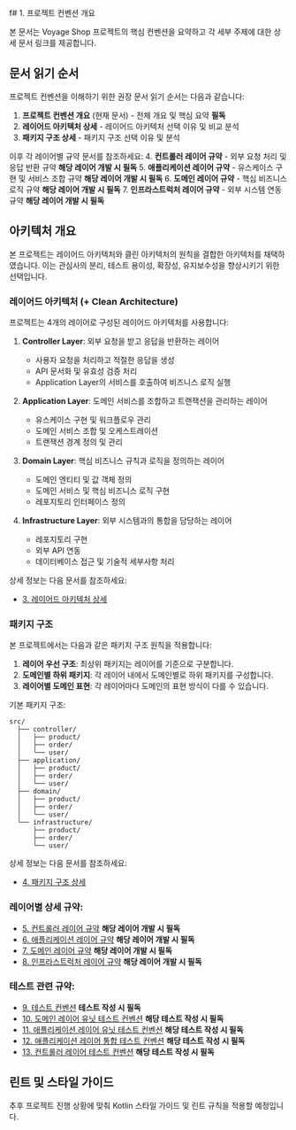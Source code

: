 f# 1. 프로젝트 컨벤션 개요

본 문서는 Voyage Shop 프로젝트의 핵심 컨벤션을 요약하고 각 세부 주제에 대한 상세 문서 링크를 제공합니다.

## 문서 읽기 순서

프로젝트 컨벤션을 이해하기 위한 권장 문서 읽기 순서는 다음과 같습니다:

1. **프로젝트 컨벤션 개요** (현재 문서) - 전체 개요 및 핵심 요약 **필독**
2. **레이어드 아키텍처 상세** - 레이어드 아키텍처 선택 이유 및 비교 분석
3. **패키지 구조 상세** - 패키지 구조 선택 이유 및 분석

이후 각 레이어별 규약 문서를 참조하세요:
4. **컨트롤러 레이어 규약** - 외부 요청 처리 및 응답 반환 규약 **해당 레이어 개발 시 필독**
5. **애플리케이션 레이어 규약** - 유스케이스 구현 및 서비스 조합 규약 **해당 레이어 개발 시 필독**
6. **도메인 레이어 규약** - 핵심 비즈니스 로직 규약 **해당 레이어 개발 시 필독**
7. **인프라스트럭처 레이어 규약** - 외부 시스템 연동 규약 **해당 레이어 개발 시 필독**

## 아키텍처 개요

본 프로젝트는 레이어드 아키텍처와 클린 아키텍처의 원칙을 결합한 아키텍처를 채택하였습니다. 이는 관심사의 분리, 테스트 용이성, 확장성, 유지보수성을 향상시키기 위한 선택입니다.

### 레이어드 아키텍처 (+ Clean Architecture)

프로젝트는 4개의 레이어로 구성된 레이어드 아키텍처를 사용합니다:

1. **Controller Layer**: 외부 요청을 받고 응답을 반환하는 레이어
   - 사용자 요청을 처리하고 적절한 응답을 생성
   - API 문서화 및 유효성 검증 처리
   - Application Layer의 서비스를 호출하여 비즈니스 로직 실행

2. **Application Layer**: 도메인 서비스를 조합하고 트랜잭션을 관리하는 레이어
   - 유스케이스 구현 및 워크플로우 관리
   - 도메인 서비스 조합 및 오케스트레이션
   - 트랜잭션 경계 정의 및 관리

3. **Domain Layer**: 핵심 비즈니스 규칙과 로직을 정의하는 레이어
   - 도메인 엔티티 및 값 객체 정의
   - 도메인 서비스 및 핵심 비즈니스 로직 구현
   - 레포지토리 인터페이스 정의

4. **Infrastructure Layer**: 외부 시스템과의 통합을 담당하는 레이어
   - 레포지토리 구현
   - 외부 API 연동
   - 데이터베이스 접근 및 기술적 세부사항 처리

상세 정보는 다음 문서를 참조하세요:
- [3. 레이어드 아키텍처 상세](./03.layered-architecture.md)

### 패키지 구조

본 프로젝트에서는 다음과 같은 패키지 구조 원칙을 적용합니다:

1. **레이어 우선 구조**: 최상위 패키지는 레이어를 기준으로 구분합니다.
2. **도메인별 하위 패키지**: 각 레이어 내에서 도메인별로 하위 패키지를 구성합니다.
3. **레이어별 도메인 표현**: 각 레이어마다 도메인의 표현 방식이 다를 수 있습니다.

기본 패키지 구조:
```
src/
  ├── controller/
  │   ├── product/
  │   ├── order/
  │   └── user/
  ├── application/
  │   ├── product/
  │   ├── order/
  │   └── user/
  ├── domain/
  │   ├── product/
  │   ├── order/
  │   └── user/
  └── infrastructure/
      ├── product/
      ├── order/
      └── user/
```

상세 정보는 다음 문서를 참조하세요:
- [4. 패키지 구조 상세](./04.package-structure.md)

### 레이어별 상세 규약:
- [5. 컨트롤러 레이어 규약](./05.controller-layer.md) **해당 레이어 개발 시 필독**
- [6. 애플리케이션 레이어 규약](./06.application-layer.md) **해당 레이어 개발 시 필독**
- [7. 도메인 레이어 규약](./07.domain-layer.md) **해당 레이어 개발 시 필독**
- [8. 인프라스트럭처 레이어 규약](./08.infrastructure-layer.md) **해당 레이어 개발 시 필독**

### 테스트 관련 규약:
- [9. 테스트 컨벤션](./09.test-conventions.md) **테스트 작성 시 필독**
- [10. 도메인 레이어 유닛 테스트 컨벤션](./10.domain-layer-unit-test.md) **해당 테스트 작성 시 필독**
- [11. 애플리케이션 레이어 유닛 테스트 컨벤션](./11.application-layer-unit-test.md) **해당 테스트 작성 시 필독**
- [12. 애플리케이션 레이어 통합 테스트 컨벤션](./12.application-layer-integration-test.md) **해당 테스트 작성 시 필독**
- [13. 컨트롤러 레이어 테스트 컨벤션](./13.controller-layer-test.md) **해당 테스트 작성 시 필독**

## 린트 및 스타일 가이드
추후 프로젝트 진행 상황에 맞춰 Kotlin 스타일 가이드 및 린트 규칙을 적용할 예정입니다.